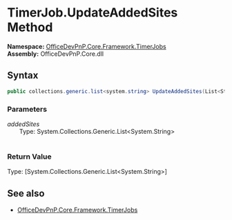 # TimerJob.UpdateAddedSites Method  
**Namespace:** [OfficeDevPnP.Core.Framework.TimerJobs](OfficeDevPnP.Core.Framework.TimerJobs.md)  
**Assembly:** OfficeDevPnP.Core.dll  
## Syntax
```C#
public collections.generic.list<system.string> UpdateAddedSites(List<String> addedSites)
```
### Parameters
*addedSites*  
&emsp;&emsp;Type: System.Collections.Generic.List<System.String>  
&emsp;&emsp;  
  
### Return Value
Type: [System.Collections.Generic.List<System.String>]  

## See also
- [OfficeDevPnP.Core.Framework.TimerJobs](OfficeDevPnP.Core.Framework.TimerJobs.md)

